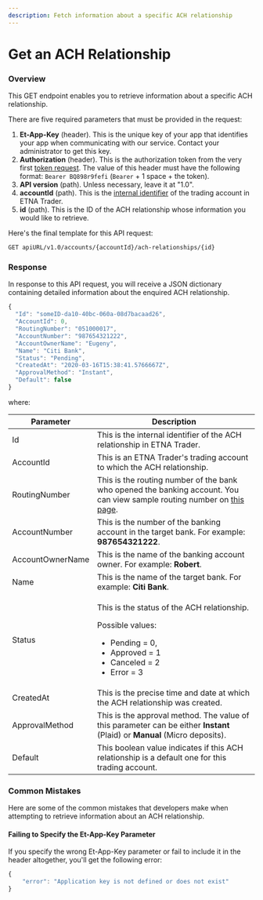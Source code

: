 ```yaml
---
description: Fetch information about a specific ACH relationship
---
```


# Get an ACH Relationship

### Overview

This GET endpoint enables you to retrieve information about a specific ACH relationship.

There are five required parameters that must be provided in the request:

1. **Et-App-Key** (header). This is the unique key of your app that identifies your app when communicating with our service. Contact your administrator to get this key.
2. **Authorization** (header). This is the authorization token from the very first [token request](../authentication/). The value of this header must have the following format: `Bearer BQ898r9fefi` (`Bearer` + 1 space + the token).
3. **API version** (path). Unless necessary, leave it at "1.0".
4. **accountId** (path). This is the [internal identifier](../user-accounts/list-users-accounts.md) of the trading account in ETNA Trader.
5. **id** (path). This is the ID of the ACH relationship whose information you would like to retrieve.

Here's the final template for this API request:

```
GET apiURL/v1.0/accounts/{accountId}/ach-relationships/{id}
```

### Response

In response to this API request, you will receive a JSON dictionary containing detailed information about the enquired ACH relationship.

```javascript
{
  "Id": "someID-da10-40bc-060a-08d7bacaad26",
  "AccountId": 0,
  "RoutingNumber": "051000017",
  "AccountNumber": "987654321222",
  "AccountOwnerName": "Eugeny",
  "Name": "Citi Bank",
  "Status": "Pending",
  "CreatedAt": "2020-03-16T15:38:41.5766667Z",
  "ApprovalMethod": "Instant",
  "Default": false
}
```

where:

| Parameter        | Description                                                                                                                                                                                   |
| ---------------- | --------------------------------------------------------------------------------------------------------------------------------------------------------------------------------------------- |
| Id               | This is the internal identifier of the ACH relationship in ETNA Trader.                                                                                                                       |
| AccountId        | This is an ETNA Trader's trading account to which the ACH relationship.                                                                                                                       |
| RoutingNumber    | This is the routing number of the bank who opened the banking account. You can view sample routing number on [this page](https://bankorganizer.com/list-of-routing-numbers/#bank-of-america). |
| AccountNumber    | This is the number of the banking account in the target bank. For example: **987654321222**.                                                                                                  |
| AccountOwnerName | This is the name of the banking account owner. For example: **Robert**.                                                                                                                       |
| Name             | This is the name of the target bank. For example: **Citi Bank**.                                                                                                                              |
| Status           | <p>This is the status of the ACH relationship. </p><p>Possible values:</p><ul><li>Pending = 0, </li><li>Approved = 1</li><li>Canceled = 2</li><li>Error = 3</li></ul>                         |
| CreatedAt        | This is the precise time and date at which the ACH relationship was created.                                                                                                                  |
| ApprovalMethod   | This is the approval method. The value of this parameter can be either **Instant** (Plaid) or **Manual** (Micro deposits).                                                                    |
| Default          | This boolean value indicates if this ACH relationship is a default one for this trading account.                                                                                              |

### Common Mistakes

Here are some of the common mistakes that developers make when attempting to retrieve information about an ACH relationship.&#x20;

#### Failing to Specify the Et-App-Key Parameter

If you specify the wrong Et-App-Key parameter or fail to include it in the header altogether, you'll get the following error:

```javascript
{
    "error": "Application key is not defined or does not exist"
}
```
